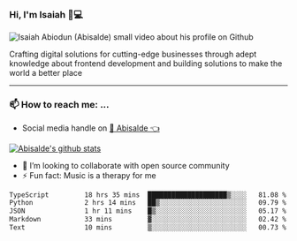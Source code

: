 ### Hi, I'm Isaiah 🌻💻

<img src="https://res.cloudinary.com/abisalde/image/upload/c_scale,h_311,w_816/v1616039512/Abisalde_github.gif" alt="Isaiah Abiodun (Abisalde) small video about his profile on Github">

Crafting digital solutions for cutting-edge businesses through adept knowledge about frontend development and building solutions to make the world a better place
<hr>

### 📫 How to reach me: ...
- Social media handle on <a href="https://twitter.com/abisalde">🔔  Abisalde   👈</a>


[![Abisalde's github stats](https://github-readme-stats.vercel.app/api?username=abisalde)](https://github.com/abisalde/github-readme-stats)

- 👯 I’m looking to collaborate with open source community
- ⚡ Fun fact: Music is a therapy for me


<!--
**abisalde/Abisalde** is a ✨ _special_ ✨ repository because its `README.md` (this file) appears on your GitHub profile.

Here are some ideas to get you started:


- 👯 I’m looking to collaborate with open source community
- 🤔 I’m looking for help with ...
- 💬 Ask me about ...
- 📫 How to reach me: ...
- 😄 Pronouns: ...
- ⚡ Fun fact: ...
-->

<!--START_SECTION:waka-->

```txt
TypeScript         18 hrs 35 mins  ████████████████████▒░░░░   81.08 %
Python             2 hrs 14 mins   ██▒░░░░░░░░░░░░░░░░░░░░░░   09.79 %
JSON               1 hr 11 mins    █▒░░░░░░░░░░░░░░░░░░░░░░░   05.17 %
Markdown           33 mins         ▓░░░░░░░░░░░░░░░░░░░░░░░░   02.42 %
Text               10 mins         ▒░░░░░░░░░░░░░░░░░░░░░░░░   00.73 %
```

<!--END_SECTION:waka-->


